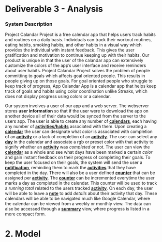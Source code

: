 # Deliverable 3 - Analysis


### System Description
   Project Calandar Project is a free calendar app that helps users track habits and routines 
on a daily basis. Individuals can track their workout routines, eating habits, smoking habits, and 
other habits in a visual way which provides the individual with instant feedback. This gives the user 
gratification and motivation to continue keeping up with their habits. Our product is unique in that 
the user of the calandar app can extensively customize the colors of the app’s user interface and 
receive reminders about user habits. Project Calandar Project solves the problem of people committing 
to goals which affects goal oriented people. This results in people giving up on those goals. 
For goal oriented people who struggle to keep track of progress, App Calandar App is a calendar 
app that helps keep track of goals and habits using color coordination unlike Streaks, which does not 
display progress using colors or a calendar.

   Our system involves a user of our app and a web server. The webserver stores **user information** so 
that if the user were to download the app on another device all of their data would be synced from the 
server to the users app. The user is able to create any number of **<ins>calendars</ins>**, each having any number of 
**<ins>activities/habits</ins>** associated with them. Upon creating a **<ins>calendar</ins>** the user can designate what *color* is 
associated with completion of an **<ins>activity</ins>** or a lack of  completion of an **<ins>activity</ins>**. The user can select 
any **<ins>day</ins>** in the calendar and associate a rgb or preset color with that activity to signify whether 
an **<ins>activity</ins>** was *completed* or not. The user can view the **<ins>calendar</ins>** as a whole and see what days have 
been marked a certain *color* and gain instant feedback on their progress of completing their goals. To keep 
the user focused on their goals, the system will send the user a **<ins>notification</ins>**, reminding them to mark 
the **<ins>activities</ins>** that they have completed in the day. There will also be a user defined **<ins>counter</ins>** that can be assigned per **<ins>activity</ins>**.
The **<ins>counter</ins>** can be incremented everytime the user marks a day as completed in the calendar. This counter will be used to track a *running total* 
related to the users tracked **<ins>activity</ins>**. On each day, the user will be able to leave a **<ins>note</ins>** to add *details* about their activity 
that day. These calendars will be able to be navigated much like Google Calendar, where the calendar can be viewed from 
a weekly or monthly view. The data can also be accessed 
through a **<ins>summary</ins>** view, where progress is listed in a more compact form.

# 2. Model
